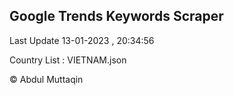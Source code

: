 

## Google Trends Keywords Scraper 
 
Last Update 13-01-2023 , 20:34:56

Country List :
VIETNAM.json



© Abdul Muttaqin 
